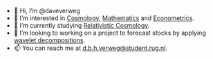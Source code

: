 - 👋 Hi, I’m @daveverweg
- 👀 I’m interested in [Cosmology](https://www.sciencenews.org/topic/cosmology), [Mathematics](https://phys.org/science-news/mathematics/) and [Econometrics](https://www2.econ.osaka-u.ac.jp/~tanizaki/cv/books/cmse/cmse.pdf).
- 🌱 I’m currently studying [Relativistic Cosmology](http://strangebeautiful.com/other-texts/ellis-maartens-maccallum-relativistic-cosmo.pdf).
- 💞️ I’m looking to working on a project to forecast stocks by applying [wavelet decompositions](https://www.sciencedirect.com/topics/computer-science/wavelet-decomposition).
- 📫 You can reach me at d.b.h.verweg@student.rug.nl.
